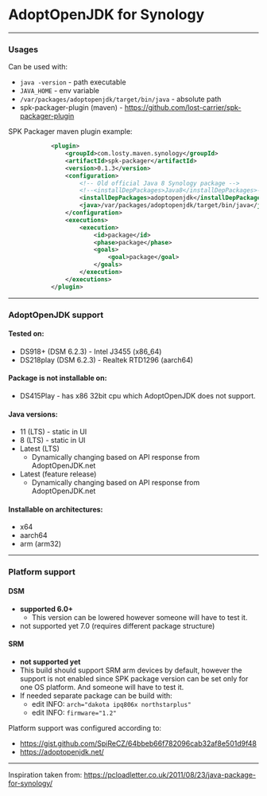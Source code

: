 # AdoptOpenJDK for Synology

---

### Usages

Can be used with:
  - `java -version` - path executable
  - `JAVA_HOME` - env variable
  - `/var/packages/adoptopenjdk/target/bin/java` - absolute path
  - spk-packager-plugin (maven) - https://github.com/lost-carrier/spk-packager-plugin

SPK Packager maven plugin example:
```xml
            <plugin>
                <groupId>com.losty.maven.synology</groupId>
                <artifactId>spk-packager</artifactId>
                <version>0.1.3</version>
                <configuration>
                    <!-- Old official Java 8 Synology package -->
                    <!--<installDepPackages>Java8</installDepPackages>-->
                    <installDepPackages>adoptopenjdk</installDepPackages>
                    <java>/var/packages/adoptopenjdk/target/bin/java</java>
                </configuration>
                <executions>
                    <execution>
                        <id>package</id>
                        <phase>package</phase>
                        <goals>
                            <goal>package</goal>
                        </goals>
                    </execution>
                </executions>
            </plugin>
```

---

### AdoptOpenJDK support

#### Tested on: 
- DS918+ (DSM 6.2.3) - Intel J3455 (x86_64)
- DS218play (DSM 6.2.3) - Realtek RTD1296 (aarch64)

#### Package is not installable on:
- DS415Play - has x86 32bit cpu which AdoptOpenJDK does not support.

#### Java versions:
- 11 (LTS) - static in UI
- 8 (LTS) - static in UI
- Latest (LTS)
    - Dynamically changing based on API response from AdoptOpenJDK.net
- Latest (feature release)
    - Dynamically changing based on API response from AdoptOpenJDK.net

#### Installable on architectures:
- x64
- aarch64
- arm (arm32)

---

### Platform support

#### DSM
- **supported 6.0+**
    - This version can be lowered however someone will have to test it.
- not supported yet 7.0 (requires different package structure)

#### SRM
- **not supported yet**
- This build should support SRM arm devices by default, however the support is not enabled since SPK package version can be set only for one OS platform. And someone will have to test it.
- If needed separate package can be build with:
    - edit INFO: `arch="dakota ipq806x northstarplus"`
    - edit INFO: `firmware="1.2"`

Platform support was configured according to:
- https://gist.github.com/SpiReCZ/64bbeb66f782096cab32af8e501d9f48
- https://adoptopenjdk.net/

---

Inspiration taken from: https://pcloadletter.co.uk/2011/08/23/java-package-for-synology/
